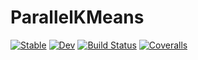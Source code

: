 # ParallelKMeans

[![Stable](https://img.shields.io/badge/docs-stable-blue.svg)](https://Arkoniak.github.io/ParallelKMeans.jl/stable)
[![Dev](https://img.shields.io/badge/docs-dev-blue.svg)](https://Arkoniak.github.io/ParallelKMeans.jl/dev)
[![Build Status](https://travis-ci.com/Arkoniak/ParallelKMeans.jl.svg?branch=master)](https://travis-ci.com/Arkoniak/ParallelKMeans.jl)
[![Coveralls](https://coveralls.io/repos/github/Arkoniak/ParallelKMeans.jl/badge.svg?branch=master)](https://coveralls.io/github/Arkoniak/ParallelKMeans.jl?branch=master)
